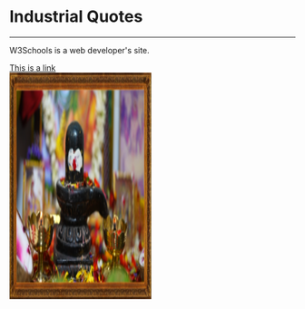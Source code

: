 <html>
<head>

</head>
<body>

<h1>Industrial Quotes</h1>
<hr>
<p title="About W3Schools">W3Schools is a web developer's site.</p>
<a href="https://www.w3schools.com">This is a link </a> <br>

<img src="image1.png" width="250" height="400" alt="Lord SHIVA">


</body>
</html>
